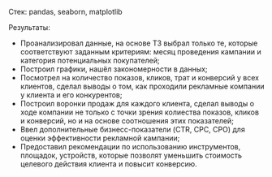 Стек: pandas, seaborn, matplotlib

Результаты:

- Проанализировал данные, на основе ТЗ выбрал только те, которые соответствуют заданным критериям: месяц проведения кампании и категория потенциальных покупателей;
- Построил графики, нашёл закономерности в данных;
- Посмотрел на количество показов, кликов, трат и конверсий у всех клиентов, сделал выводы о том, как проходили рекламные компании у клиента и его конкурентов;
- Построил воронки продаж для каждого клиента, сделал выводы о ходе компании не только с точки зрения колиества показов, кликов и конверсий, но и на основе соотношения этих показателей;
- Ввел дополнительные бизнесс-показатели (CTR, CPC, CPO) для оценки эффективности рекламной кампании;
- Предоставил рекомендации по использованию инструментов, площадок, устройств, которые позволят уменьшить стоимость целевого действия клиента и повысит конверсию.
